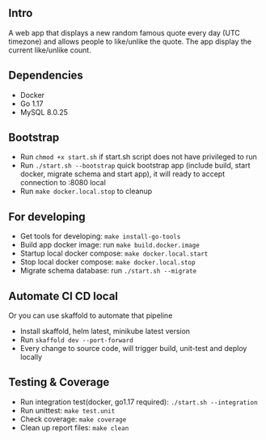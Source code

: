 ## Intro
A web app that displays a new random famous quote every day (UTC timezone) and allows people to like/unlike the quote. The app display the current like/unlike count.

## Dependencies
- Docker
- Go 1.17
- MySQL 8.0.25

## Bootstrap
- Run `chmod +x start.sh` if start.sh script does not have privileged to run
- Run `./start.sh --bootstrap` quick bootstrap app (include build, start docker, migrate schema and start app), it will ready to accept connection to :8080 local
- Run `make docker.local.stop` to cleanup

## For developing
- Get tools for developing: `make install-go-tools`
- Build app docker image: run `make build.docker.image`
- Startup local docker compose: `make docker.local.start`
- Stop local docker compose: `make docker.local.stop`
- Migrate schema database: run `./start.sh --migrate`

## Automate CI CD local
Or you can use skaffold to automate that pipeline
- Install skaffold, helm latest, minikube latest version
- Run `skaffold dev --port-forward`
- Every change to source code, will trigger build, unit-test and deploy locally

## Testing & Coverage
- Run integration test(docker, go1.17 required): `./start.sh --integration`
- Run unittest: `make test.unit`
- Check coverage: `make coverage`
- Clean up report files: `make clean`
